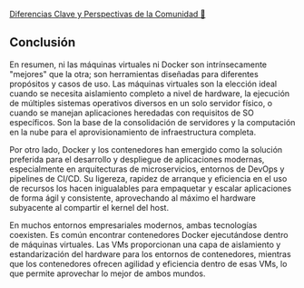 [Diferencias Clave y Perspectivas de la Comunidad 📎](Diferencias.md)

## Conclusión

En resumen, ni las máquinas virtuales ni Docker son intrínsecamente "mejores" que la otra; son herramientas diseñadas para diferentes propósitos y casos de uso.
Las máquinas virtuales son la elección ideal cuando se necesita aislamiento completo a nivel de hardware, la ejecución de múltiples sistemas operativos diversos en un solo servidor físico, o cuando se manejan aplicaciones heredadas con requisitos de SO específicos. Son la base de la consolidación de servidores y la computación en la nube para el aprovisionamiento de infraestructura completa.

Por otro lado, Docker y los contenedores han emergido como la solución preferida para el desarrollo y despliegue de aplicaciones modernas, especialmente en arquitecturas de microservicios, entornos de DevOps y pipelines de CI/CD. Su ligereza, rapidez de arranque y eficiencia en el uso de recursos los hacen inigualables para empaquetar y escalar aplicaciones de forma ágil y consistente, aprovechando al máximo el hardware subyacente al compartir el kernel del host.

En muchos entornos empresariales modernos, ambas tecnologías coexisten. Es común encontrar contenedores Docker ejecutándose dentro de máquinas virtuales. Las VMs proporcionan una capa de aislamiento y estandarización del hardware para los entornos de contenedores, mientras que los contenedores ofrecen agilidad y eficiencia dentro de esas VMs, lo que permite aprovechar lo mejor de ambos mundos.
